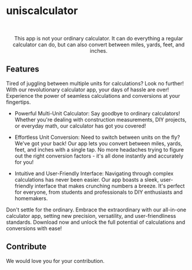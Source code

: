 # uniscalculator

<br />
  <p align="center">
    This app is not your ordinary calculator. It can do everything a regular calculator can do, but can also convert between miles, yards, feet, and inches.
  </p>

## Features

Tired of juggling between multiple units for calculations? Look no further! With our revolutionary calculator app, your days of hassle are over! Experience the power of seamless calculations and conversions at your fingertips.

- Powerful Multi-Unit Calculator:
Say goodbye to ordinary calculators! Whether you're dealing with construction measurements, DIY projects, or everyday math, our calculator has got you covered!


- Effortless Unit Conversion:
Need to switch between units on the fly? We've got your back! Our app lets you convert between miles, yards, feet, and inches with a single tap. No more headaches trying to figure out the right conversion factors - it's all done instantly and accurately for you!

- Intuitive and User-Friendly Interface:
Navigating through complex calculations has never been easier. Our app boasts a sleek, user-friendly interface that makes crunching numbers a breeze. It's perfect for everyone, from students and professionals to DIY enthusiasts and homemakers.

Don't settle for the ordinary. Embrace the extraordinary with our all-in-one calculator app, setting new precision, versatility, and user-friendliness standards. Download now and unlock the full potential of calculations and conversions with ease!

## Contribute

We would love you for your contribution.
